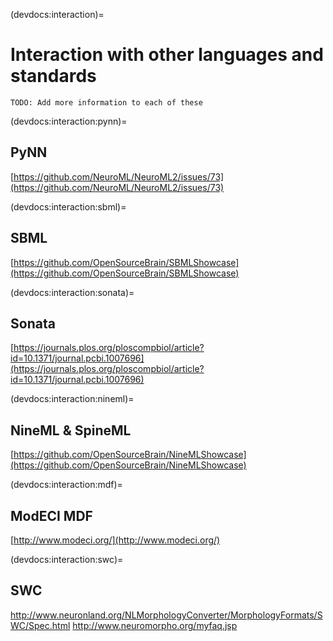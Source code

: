 (devdocs:interaction)=
# Interaction with other languages and standards

```{admonition} Needs work
TODO: Add more information to each of these
```

(devdocs:interaction:pynn)=
## PyNN

[https://github.com/NeuroML/NeuroML2/issues/73](https://github.com/NeuroML/NeuroML2/issues/73)

(devdocs:interaction:sbml)=
## SBML

[https://github.com/OpenSourceBrain/SBMLShowcase](https://github.com/OpenSourceBrain/SBMLShowcase)


(devdocs:interaction:sonata)=
## Sonata

[https://journals.plos.org/ploscompbiol/article?id=10.1371/journal.pcbi.1007696](https://journals.plos.org/ploscompbiol/article?id=10.1371/journal.pcbi.1007696)


(devdocs:interaction:nineml)=
## NineML & SpineML

[https://github.com/OpenSourceBrain/NineMLShowcase](https://github.com/OpenSourceBrain/NineMLShowcase)


(devdocs:interaction:mdf)=
## ModECI MDF

[http://www.modeci.org/](http://www.modeci.org/)

(devdocs:interaction:swc)=
## SWC

http://www.neuronland.org/NLMorphologyConverter/MorphologyFormats/SWC/Spec.html
http://www.neuromorpho.org/myfaq.jsp
